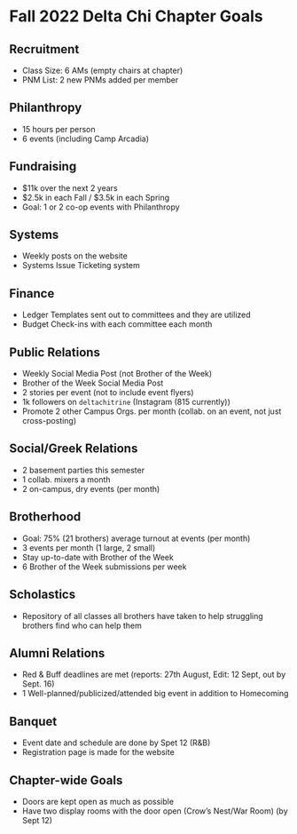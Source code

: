 # Fall 2022 Delta Chi Chapter Goals

## Recruitment

-   Class Size: 6 AMs (empty chairs at chapter)
-   PNM List: 2 new PNMs added per member
  
## Philanthropy

-   15 hours per person
-   6 events (including Camp Arcadia)
  
## Fundraising

-   $11k over the next 2 years
-   $2.5k in each Fall / $3.5k in each Spring
-   Goal: 1 or 2 co-op events with Philanthropy
  
## Systems

-   Weekly posts on the website
-   Systems Issue Ticketing system
  
## Finance

-   Ledger Templates sent out to committees and they are utilized
-   Budget Check-ins with each committee each month
  
## Public Relations

-   Weekly Social Media Post (not Brother of the Week)
-   Brother of the Week Social Media Post
-   2 stories per event (not to include event flyers)
-   1k followers on `deltachitrine` (Instagram (815 currently))
-   Promote 2 other Campus Orgs. per month (collab. on an event, not just cross-posting)
  
## Social/Greek Relations

-   2 basement parties this semester
-   1 collab. mixers a month
-   2 on-campus, dry events (per month)
  
## Brotherhood

-   Goal: 75% (21 brothers) average turnout at events (per month) 
-   3 events per month (1 large, 2 small)
-   Stay up-to-date with Brother of the Week
-   6 Brother of the Week submissions per week
  
## Scholastics

-   Repository of all classes all brothers have taken to help struggling brothers find who can help them
  
## Alumni Relations

-   Red & Buff deadlines are met (reports: 27th August, Edit: 12 Sept, out by Sept. 16)   
-   1 Well-planned/publicized/attended big event in addition to Homecoming

## Banquet

-   Event date and schedule are done by Spet 12 (R&B)
-   Registration page is made for the website

## Chapter-wide Goals

-   Doors are kept open as much as possible
-   Have two display rooms with the door open (Crow’s Nest/War Room) (by Sept 12)